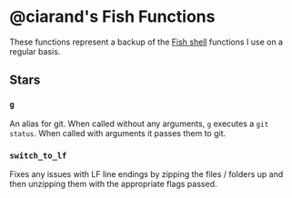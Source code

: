 @ciarand's Fish Functions
=========================

These functions represent a backup of the [Fish shell](http://fishshell.com/) functions I use on a regular basis.


Stars
-----

### `g`

An alias for git. When called without any arguments, `g` executes a `git
status`. When called with arguments it passes them to git.

### `switch_to_lf`

Fixes any issues with LF line endings by zipping the files / folders up
and then unzipping them with the appropriate flags passed.
